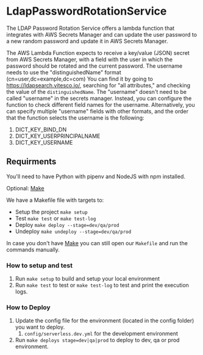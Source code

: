 # LdapPasswordRotationService

The LDAP Password Rotation Service offers a lambda function that integrates with AWS Secrets Manager and can update the user password to a new random password and update it in AWS Secrets Manager.

The AWS Lambda Function expects to receive a key/value (JSON) secret from AWS Secrets Manager, with a field with the user in which the password should be rotated and the current password. The username needs to use the "distinguishedName" format (cn=user,dc=example,dc=com)
You can find it by going to <https://ldapsearch.vitesco.io/>, searching for "all attributes," and checking the value of the `distinguishedName`.
The "username" doesn't need to be called "username" in the secrets manager. Instead, you can configure the function to check different field names for the username. Alternatively, you can specify multiple "username" fields with other formats, and the order that the function selects the username is the following:

1. DICT_KEY_BIND_DN
2. DICT_KEY_USERPRINCIPALNAME
3. DICT_KEY_USERNAME

## Requirments

You'll need to have Python with pipenv and NodeJS with npm installed.

Optional: [Make](https://www.gnu.org/software/make/)

We have a Makefile file with targets to:

- Setup the project `make setup`
- Test `make test` or `make test-log`
- Deploy `make deploy --stage=dev/qa/prod`
- Undeploy `make undeploy --stage=dev/qa/prod`

In case you don't have [Make](https://www.gnu.org/software/make/) you can still open our `Makefile` and run the commands manually.

### How to setup and test

1. Run `make setup` to build and setup your local environment
2. Run `make test` to test or `make test-log` to test and print the execution logs.

### How to Deploy

1. Update the config file for the environment (located in the config folder) you want to deploy.
   1. `config/serverless.dev.yml` for the development environment
2. Run `make deploys stage=dev|qa|prod` to deploy to dev, qa or prod environment.
